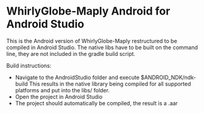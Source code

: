 WhirlyGlobe-Maply Android for Android Studio
============================================

This is the Android version of WhirlyGlobe-Maply restructured to be compiled in Android Studio.
The native libs have to be built on the command line, they are not included in the gradle build
script.

Build instructions:
- Navigate to the AndroidStudio folder and execute $ANDROID_NDK/ndk-build
This results in the native library being compiled for all supported platforms and put into the libs/
folder.
- Open the project in Android Studio
- The project should automatically be compiled, the result is a .aar